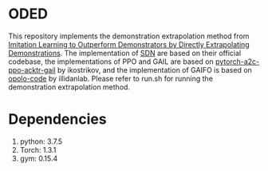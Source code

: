 # ODED
This repository implements the demonstration extrapolation method from <a href="https://dl.acm.org/doi/10.1145/3511808.3557357" target="_blank">Imitation Learning to Outperform Demonstrators by Directly Extrapolating Demonstrations</a>. The implementation of <a href="https://github.com/gdebie/stochastic-deep-networks" target="_blank">SDN</a> are based on their official codebase, the implementations of PPO and GAIL are based on 
<a href="https://github.com/ikostrikov/pytorch-a2c-ppo-acktr-gail/tree/master/a2c_ppo_acktr/algo" target="_blank">
pytorch-a2c-ppo-acktr-gail</a> by ikostrikov, and the implementation of GAIFO is based on 
<a href="https://github.com/illidanlab/opolo-code" target="_blank">opolo-code</a> by illidanlab. Please refer to run.sh for running the demonstration extrapolation method.

# Dependencies
1. python: 3.7.5
2. Torch: 1.3.1
3. gym: 0.15.4
